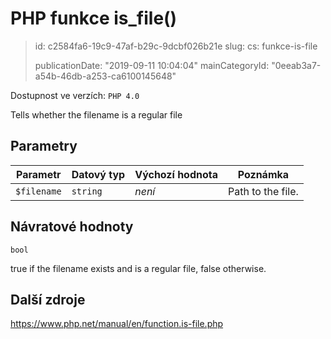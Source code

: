 PHP funkce is_file()
====================

> id: c2584fa6-19c9-47af-b29c-9dcbf026b21e
> slug:
> 	cs: funkce-is-file
>
> publicationDate: "2019-09-11 10:04:04"
> mainCategoryId: "0eeab3a7-a54b-46db-a253-ca6100145648"

Dostupnost ve verzích: `PHP 4.0`

Tells whether the filename is a regular file


Parametry
--------------

| Parametr | Datový typ | Výchozí hodnota | Poznámka |
|-----|-----|-----|-----|
| `$filename` | `string` | *není* | Path to the file. |


Návratové hodnoty
----------------

`bool`

true if the filename exists and is a regular file, false
otherwise.

Další zdroje
------------

https://www.php.net/manual/en/function.is-file.php
